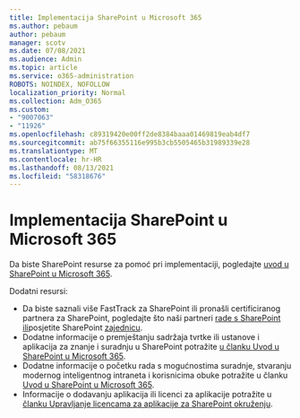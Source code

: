 ```yaml
---
title: Implementacija SharePoint u Microsoft 365
ms.author: pebaum
author: pebaum
manager: scotv
ms.date: 07/08/2021
ms.audience: Admin
ms.topic: article
ms.service: o365-administration
ROBOTS: NOINDEX, NOFOLLOW
localization_priority: Normal
ms.collection: Adm_O365
ms.custom:
- "9007063"
- "11926"
ms.openlocfilehash: c89319420e00ff2de8384baaa01469819eab4df7
ms.sourcegitcommit: ab75f66355116e995b3cb5505465b31989339e28
ms.translationtype: MT
ms.contentlocale: hr-HR
ms.lasthandoff: 08/13/2021
ms.locfileid: "58318676"
---
```

# <a name="deploy-sharepoint-in-microsoft-365"></a>Implementacija SharePoint u Microsoft 365

Da biste SharePoint resurse za pomoć pri implementaciji, pogledajte [uvod u SharePoint u Microsoft 365](https://docs.microsoft.com/sharepoint/introduction). 

Dodatni resursi: 

- Da biste saznali više FastTrack za SharePoint ili pronašli certificiranog partnera za SharePoint, pogledajte što naši partneri [rade s SharePoint ili](https://docs.microsoft.com/microsoft-365/sharepoint/sharepoint-partners-sharepoint-support)posjetite SharePoint [zajednicu](https://techcommunity.microsoft.com/t5/sharepoint/ct-p/SharePoint). 
- Dodatne informacije o premještanju sadržaja tvrtke ili ustanove i aplikacija za znanje i suradnju u SharePoint potražite [u članku Uvod u SharePoint u Microsoft 365](https://docs.microsoft.com/sharepoint/introduction#migration). 
- Dodatne informacije o početku rada s mogućnostima suradnje, stvaranju modernog inteligentnog intraneta i korisnicima obuke potražite u članku [Uvod u SharePoint u Microsoft 365](https://docs.microsoft.com/sharepoint/introduction#collaboration). 
- Informacije o dodavanju aplikacija ili licenci za aplikacije potražite u [članku Upravljanje licencama za aplikacije za SharePoint okruženju](https://docs.microsoft.com/sharepoint/manage-app-licenses). 


